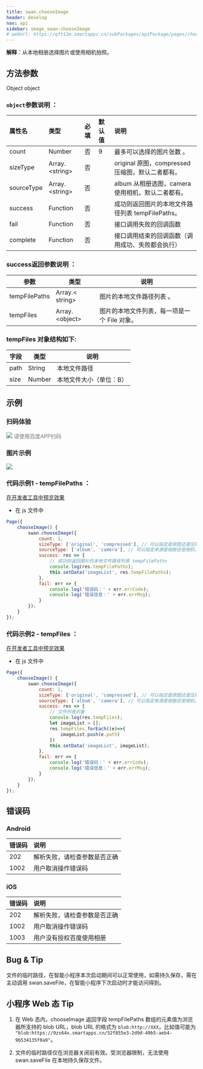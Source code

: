 ```yaml
---
title: swan.chooseImage
header: develop
nav: api
sidebar: image_swan-chooseImage
# webUrl: https://qft12m.smartapps.cn/subPackages/apiPackage/pages/chooseImage/chooseImage
---
```





**解释**：从本地相册选择图片或使用相机拍照。
 
## 方法参数
Object object
### `object`参数说明 ：

|属性名 |类型  |必填 | 默认值 |说明|
|:---- |:---- |:---- |:----|:----|
|count  | Number | 否 |9| 最多可以选择的图片张数 。|
|sizeType  |Array.&lt;string&gt;  | 否 || original 原图，compressed 压缩图，默认二者都有。|
|sourceType | Array.&lt;string&gt;  |否 | |  album 从相册选图，camera 使用相机，默认二者都有。|
|success |Function  |  否 ||成功则返回图片的本地文件路径列表 tempFilePaths。|
|fail  |  Function |   否  | | 接口调用失败的回调函数|
|complete   | Function  |  否 | |  接口调用结束的回调函数（调用成功、失败都会执行）|



### success返回参数说明 ：

|参数  |类型|  说明 |
|---- | ---- | ---- |
|tempFilePaths  | Array.&lt; string&gt;  |图片的本地文件路径列表 。|
|tempFiles  | Array.&lt;object&gt; |图片的本地文件列表，每一项是一个 File 对象。|

### tempFiles 对象结构如下: 

|字段 | 类型  |说明|
|---- | ---- | ---- |
|path  |  String  |本地文件路径|
|size   | Number | 本地文件大小（单位：B）|


## 示例

 

### 扫码体验

<div class='scan-code-container'>
    <img src="https://b.bdstatic.com/miniapp/assets/images/doc_demo/chooseImage.png" class="demo-qrcode-image" />
    <font color=#777 12px>请使用百度APP扫码</font>
</div>

### 图片示例 
 
 
<div class="m-doc-custom-examples">
    <div class="m-doc-custom-examples-correct">
        <img src="https://b.bdstatic.com/miniapp/images/chooseImage2.gif">
    </div>
    <div class="m-doc-custom-examples-correct">
        <img src=" ">
    </div>
    <div class="m-doc-custom-examples-correct">
        <img src=" ">
    </div>     
</div>

### 代码示例1 - tempFilePaths ：

<a href="swanide://fragment/8ffb1a4177b33946ea0bed99b96071c21575216316424" title="在开发者工具中预览效果" target="_self">在开发者工具中预览效果</a>

* 在 js 文件中

```js
Page({
    chooseImage() {
        swan.chooseImage({
            count: 1,
            sizeType: ['original', 'compressed'], // 可以指定是原图还是压缩图，默认二者都有
            sourceType: ['album', 'camera'], // 可以指定来源是相册还是相机，默认二者都有
            success: res => {
                // 成功则返回图片的本地文件路径列表 tempFilePaths
                console.log(res.tempFilePaths);
                this.setData('imageList', res.tempFilePaths);
            },
            fail: err => {
                console.log('错误码：' + err.errCode);
                console.log('错误信息：' + err.errMsg);
            }
        });
    }
});
```

### 代码示例2 - tempFiles ：

<a href="swanide://fragment/593c7689acbe113cbdbb5e4441dcaa921575216919794" title="在开发者工具中预览效果" target="_self">在开发者工具中预览效果</a>

* 在 js 文件中

```js
Page({
    chooseImage() {
        swan.chooseImage({
            count: 1,
            sizeType: ['original', 'compressed'], // 可以指定是原图还是压缩图，默认二者都有
            sourceType: ['album', 'camera'], // 可以指定来源是相册还是相机，默认二者都有
            success: res => {
                // 文件列表对象
                console.log(res.tempFiles);
                let imageList = [];
                res.tempFiles.forEach((e)=>{ 
                    imageList.push(e.path)
                })
                this.setData('imageList', imageList);
            },
            fail: err => {
                console.log('错误码：' + err.errCode);
                console.log('错误信息：' + err.errMsg);
            }
        });
    }
});
```

##  错误码

### Android

|错误码|说明|
|:--|:--|
|202|解析失败，请检查参数是否正确   |
|1002|用户取消操作错误码|

### iOS

|错误码|说明|
|:--|:--|
|202|解析失败，请检查参数是否正确  |
|1002|用户取消操作错误码|
|1003|用户没有授权百度使用相册|


## Bug & Tip 

文件的临时路径，在智能小程序本次启动期间可以正常使用，如需持久保存，需在主动调用 swan.saveFile，在智能小程序下次启动时才能访问得到。

## 小程序 Web 态 Tip
1. 在 Web 态内，chooseImage 返回字段 tempFilePaths 数组的元素值为浏览器所支持的 blob URL，blob URL 的格式为 `blob:http://XXX`，比如值可能为 `"blob:https://9zs64x.smartapps.cn/52f855e3-2d9d-49b5-aeb4-96534135f0a9"`。

2. 文件的临时路径仅在浏览器关闭前有效。受浏览器限制，无法使用 swan.saveFile 在本地持久保存文件。
